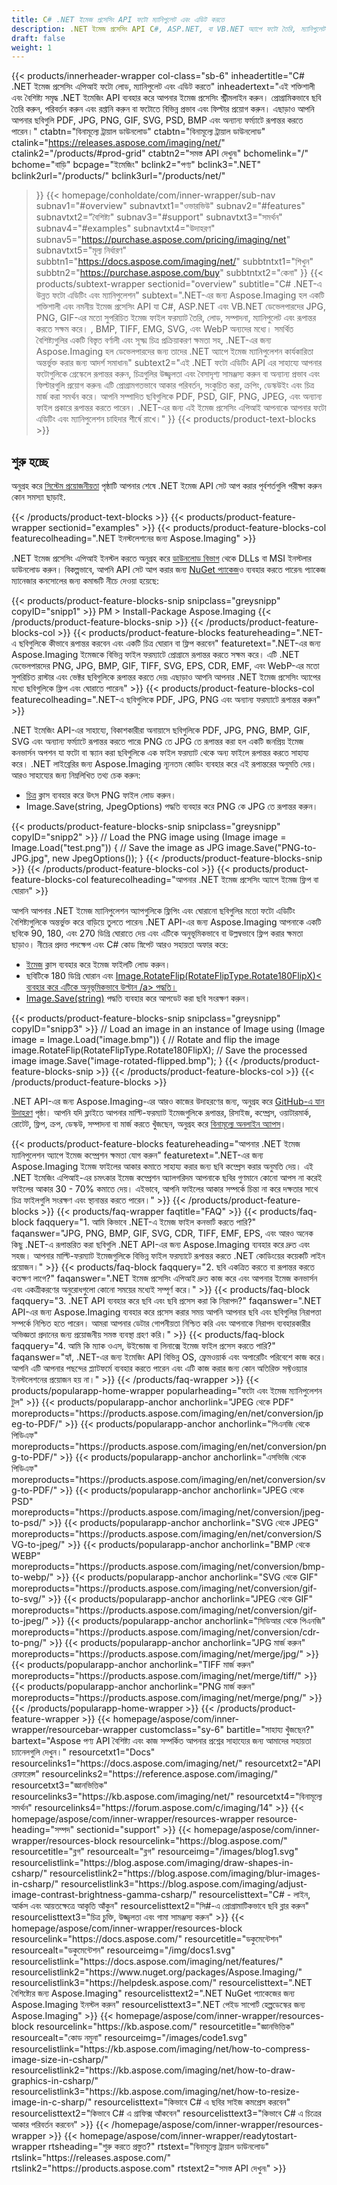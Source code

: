 ```yaml
---
title: C# .NET ইমেজ প্রসেসিং API ফটো ম্যানিপুলেট এবং এডিট করতে
description: .NET ইমেজ প্রসেসিং API C#, ASP.NET, বা VB.NET অ্যাপে ফটো তৈরি, ম্যানিপুলেট এবং এডিট করার জন্য। ছবিগুলিকে PDF, JPG, PNG, এবং GIF ফর্ম্যাটে রূপান্তর করুন।
draft: false
weight: 1
---
```

{{< products/innerheader-wrapper col-class="sb-6"
  inheadertitle="C# .NET ইমেজ প্রসেসিং এপিআই ফটো লোড, ম্যানিপুলেট এবং এডিট করতে"
  inheadertext="এই শক্তিশালী এবং বৈশিষ্ট্য সমৃদ্ধ .NET ইমেজিং API ব্যবহার করে আপনার ইমেজ প্রসেসিং স্ট্রীমলাইন করুন। প্রোগ্রামিকভাবে ছবি তৈরি করুন, পরিবর্তন করুন এবং রপ্তানি করুন বা ফটোতে বিভিন্ন প্রভাব এবং ফিল্টার প্রয়োগ করুন। এছাড়াও আপনি আপনার ছবিগুলি PDF, JPG, PNG, GIF, SVG, PSD, BMP এবং অন্যান্য ফর্ম্যাটে রূপান্তর করতে পারেন।"
  ctabtn="বিনামূল্যে ট্রায়াল ডাউনলোড"
  ctabtn="বিনামূল্যে ট্রায়াল ডাউনলোড"
  ctalink="https://releases.aspose.com/imaging/net/"
  ctalink2="/products/#prod-grid"
  ctabtn2="সমস্ত API দেখুন৷"
  bchomelink="/"
  bchome="বাড়ি"
  bcpage="ইমেজিং"
  bclink2="পণ্য"
  bclink3=".NET"
  bclink2url="/products/"
  bclink3url="/products/net/"
  >}}
{{< homepage/conholdate/com/inner-wrapper/sub-nav 
subnav1="#overview"
subnavtxt1="ওভারভিউ" 
subnav2="#features"
subnavtxt2="বৈশিষ্ট্য" 
subnav3="#support"
subnavtxt3="সমর্থন" 
subnav4="#examples"
subnavtxt4="উদাহরণ" 
subnav5="https://purchase.aspose.com/pricing/imaging/net"
subnavtxt5="মূল্য নির্ধারণ" 
subbtn1="https://docs.aspose.com/imaging/net/"
subbtntxt1="শিখুন"
subbtn2="https://purchase.aspose.com/buy"
subbtntxt2="কেনা"
>}}
   {{< products/subtext-wrapper
   sectionid="overview"
   subtitle="C# .NET-এ উন্নত ফটো এডিটিং এবং ম্যানিপুলেশন"
   subtext=".NET-এর জন্য Aspose.Imaging হল একটি শক্তিশালী এবং নমনীয় ইমেজ প্রসেসিং API যা C#, ASP.NET এবং VB.NET ডেভেলপারদের JPG, PNG, GIF-এর মতো সুপরিচিত ইমেজ ফাইল ফরম্যাট তৈরি, লোড, সম্পাদনা, ম্যানিপুলেট এবং রূপান্তর করতে সক্ষম করে। , BMP, TIFF, EMG, SVG, এবং WebP অন্যদের মধ্যে। সমর্থিত বৈশিষ্ট্যগুলির একটি বিস্তৃত বর্ণালী এবং সূক্ষ্ম চিত্র প্রক্রিয়াকরণ ক্ষমতা সহ, .NET-এর জন্য Aspose.Imaging হল ডেভেলপারদের জন্য তাদের .NET অ্যাপে ইমেজ ম্যানিপুলেশন কার্যকারিতা অন্তর্ভুক্ত করার জন্য আদর্শ সমাধান৷"
   subtext2="এই .NET ফটো এডিটিং API এর সাহায্যে আপনার ফটোগুলিকে গ্রেস্কেলে রূপান্তর করুন, চিত্রগুলির উজ্জ্বলতা এবং বৈসাদৃশ্য সামঞ্জস্য করুন বা অন্যান্য প্রভাব এবং ফিল্টারগুলি প্রয়োগ করুন৷ এটি প্রোগ্রামগতভাবে আকার পরিবর্তন, সংকুচিত করা, ক্রপিং, ডেস্কউইং এবং চিত্র মার্জ করা সমর্থন করে। আপনি সম্পাদিত ছবিগুলিকে PDF, PSD, GIF, PNG, JPEG, এবং অন্যান্য ফাইল প্রকারে রূপান্তর করতে পারেন। .NET-এর জন্য এই ইমেজ প্রসেসিং এপিআই আপনাকে আপনার ফটো এডিটিং এবং ম্যানিপুলেশন চাহিদার শীর্ষে রাখে।"
   >}} 
   {{< products/product-text-blocks >}}
   <h2>শুরু হচ্ছে</h2>
   <p>অনুগ্রহ করে <a href="https://docs.aspose.com/imaging/net/system-requirements/">সিস্টেম প্রয়োজনীয়তা</a> পৃষ্ঠাটি আপনার শেষে .NET ইমেজ API সেট আপ করার পূর্বশর্তগুলি পরীক্ষা করুন কোন সমস্যা ছাড়াই.</p>
   {{< /products/product-text-blocks >}}
{{< products/product-feature-wrapper
sectionid="examples"
>}} 
{{< products/product-feature-blocks-col
featurecolheading=".NET ইনস্টলেশনের জন্য Aspose.Imaging"
>}} 
<p>.NET ইমেজ প্রসেসিং এপিআই ইনস্টল করতে অনুগ্রহ করে <a href="https://releases.aspose.com/imaging/net/">ডাউনলোড বিভাগ</a> থেকে DLLs বা MSI ইনস্টলার ডাউনলোড করুন। বিকল্পভাবে, আপনি API সেট আপ করার জন্য <a href="https://www.nuget.org/packages/Aspose.Imaging/">NuGet প্যাকেজ</a>ও ব্যবহার করতে পারেন৷ প্যাকেজ ম্যানেজার কনসোলের জন্য কমান্ডটি নীচে দেওয়া হয়েছে:</p>
{{< products/product-feature-blocks-snip
snipclass="greysnipp"
copyID="snipp1"
>}} 
PM > Install-Package Aspose.Imaging 
{{< /products/product-feature-blocks-snip >}}
{{< /products/product-feature-blocks-col >}}
{{< products/product-feature-blocks
featureheading=".NET-এ ছবিগুলিকে কীভাবে রূপান্তর করবেন এবং একটি চিত্র ঘোরান বা ফ্লিপ করবেন"
featuretext=".NET-এর জন্য Aspose.Imaging ইমেজকে বিভিন্ন ফাইল ফরম্যাটে প্রোগ্রামে রূপান্তর করতে সক্ষম করে। এটি .NET ডেভেলপারদের PNG, JPG, BMP, GIF, TIFF, SVG, EPS, CDR, EMF, এবং WebP-এর মতো সুপরিচিত রাস্টার এবং ভেক্টর ছবিগুলিকে রূপান্তর করতে দেয়৷ এছাড়াও আপনি আপনার .NET ইমেজ প্রসেসিং অ্যাপের মধ্যে ছবিগুলিকে ফ্লিপ এবং ঘোরাতে পারেন৷"
>}} 
{{< products/product-feature-blocks-col
featurecolheading=".NET-এ ছবিগুলিকে PDF, JPG, PNG এবং অন্যান্য ফরম্যাটে রূপান্তর করুন"
>}} 
<p>.NET ইমেজিং API-এর সাহায্যে, বিকাশকারীরা অনায়াসে ছবিগুলিকে PDF, JPG, PNG, BMP, GIF, SVG এবং অন্যান্য ফর্ম্যাটে রূপান্তর করতে পারে৷ PNG তে JPG তে রূপান্তর করা হল একটি জনপ্রিয় ইমেজ কনভার্সন অপশন যা ফটো বা স্ক্যান করা ছবিগুলিকে এক ফাইল ফরম্যাট থেকে অন্য ফাইলে রূপান্তর করতে সাহায্য করে। .NET লাইব্রেরির জন্য Aspose.Imaging ন্যূনতম কোডিং ব্যবহার করে এই রূপান্তরের অনুমতি দেয়। আরও সাহায্যের জন্য নিম্নলিখিত তথ্য চেক করুন:</p>
<ul>
   <li><a href="https://reference.aspose.com/imaging/net/aspose.imaging/image">চিত্র</a> ক্লাস ব্যবহার করে উৎস PNG ফাইল লোড করুন।</li>
   <li>Image.Save(string, JpegOptions) পদ্ধতি ব্যবহার করে PNG কে JPG তে রূপান্তর করুন।</li>
</ul>
{{< products/product-feature-blocks-snip
snipclass="greysnipp"
copyID="snipp2"
>}} 
// Load the PNG image
using (Image image = Image.Load("test.png"))
{              
    // Save the image as JPG
    image.Save("PNG-to-JPG.jpg", new JpegOptions());
}
{{< /products/product-feature-blocks-snip >}}
{{< /products/product-feature-blocks-col >}}
{{< products/product-feature-blocks-col
featurecolheading="আপনার .NET ইমেজ প্রসেসিং অ্যাপে ইমেজ ফ্লিপ বা ঘোরান"
>}} 
<p>আপনি আপনার .NET ইমেজ ম্যানিপুলেশন অ্যাপগুলিকে ফ্লিপিং এবং ঘোরানো ছবিগুলির মতো ফটো এডিটিং বৈশিষ্ট্যগুলিকে অন্তর্ভুক্ত করে বাড়িয়ে তুলতে পারেন৷ .NET API-এর জন্য Aspose.Imaging আপনাকে একটি ছবিকে 90, 180, এবং 270 ডিগ্রি ঘোরাতে দেয় এবং এটিকে অনুভূমিকভাবে বা উল্লম্বভাবে ফ্লিপ করার ক্ষমতা ছাড়াও। নীচের প্রদত্ত পদক্ষেপ এবং C# কোড স্নিপেট আরও সহায়তা অফার করে:</p>
<ul>
   <li><a href="https://reference.aspose.com/imaging/net/aspose.imaging/image">ইমেজ</a> ক্লাস ব্যবহার করে ইমেজ ফাইলটি লোড করুন।</li>
   <li>ছবিটিকে 180 ডিগ্রি ঘোরান এবং <a href="https://reference.aspose.com/imaging/net/aspose.imaging/image/methods/rotateflip">Image.RotateFlip(RotateFlipType.Rotate180FlipX)< ব্যবহার করে এটিকে অনুভূমিকভাবে উল্টান /a> পদ্ধতি।</li>
   <li><a href="https://reference.aspose.com/imaging/net/aspose.imaging.image/save/methods/3">Image.Save(string)</a> পদ্ধতি ব্যবহার করে আপডেট করা ছবি সংরক্ষণ করুন।</li>
</ul>
{{< products/product-feature-blocks-snip
snipclass="greysnipp"
copyID="snipp3"
>}} 
// Load an image in an instance of Image
using (Image image = Image.Load("image.bmp"))
{
    // Rotate and flip the image
    image.RotateFlip(RotateFlipType.Rotate180FlipX);
    // Save the processed image
    image.Save("image-rotated-flipped.bmp");
}
{{< /products/product-feature-blocks-snip >}}
{{< /products/product-feature-blocks-col >}}
{{< /products/product-feature-blocks >}}
   <p class="col-lg-12">.NET API-এর জন্য Aspose.Imaging-এর আরও কাজের উদাহরণের জন্য, অনুগ্রহ করে <a href="https://github.com/aspose-imaging/Aspose.Imaging-for-.NET/tree/master/Examples">GitHub-এ যান উদাহরণ</a> পৃষ্ঠা। আপনি যদি ফ্লাইতে আপনার মাল্টি-ফরম্যাট ইমেজগুলিকে রূপান্তর, রিসাইজ, কম্প্রেস, ওয়াটারমার্ক, রোটেট, ফ্লিপ, ক্রপ, ডেস্কউ, সম্পাদনা বা মার্জ করতে খুঁজছেন, অনুগ্রহ করে <a href="https://products.aspose.app/imaging/family">বিনামূল্যে অনলাইন অ্যাপস</a>।</p>
{{< products/product-feature-blocks
featureheading="আপনার .NET ইমেজ ম্যানিপুলেশন অ্যাপে ইমেজ কম্প্রেশন ক্ষমতা যোগ করুন"
featuretext=".NET-এর জন্য Aspose.Imaging ইমেজ ফাইলের আকার কমাতে সাহায্য করার জন্য ছবি কম্প্রেস করার অনুমতি দেয়। এই .NET ইমেজিং এপিআই-এর চমৎকার ইমেজ কম্প্রেশন অ্যালগরিদম আপনাকে ছবির গুণমানে কোনো আপস না করেই ফাইলের আকার 30 - 70% কমাতে দেয়। এইভাবে, আপনি ফাইলের আকার সম্পর্কে চিন্তা না করে দক্ষতার সাথে চিত্র ফাইলগুলি সংরক্ষণ এবং স্থানান্তর করতে পারেন।"
>}} 
   {{< /products/product-feature-blocks >}}
   {{< products/faq-wrapper
   faqtitle="FAQ"
>}} 
   {{< products/faq-block
 faqquery="1. আমি কিভাবে .NET-এ ইমেজ ফাইল কনভার্ট করতে পারি?"
 faqanswer="JPG, PNG, BMP, GIF, SVG, CDR, TIFF, EMF, EPS, এবং আরও অনেক কিছু .NET-এ রূপান্তরিত করা ছবিগুলি .NET API-এর জন্য Aspose.Imaging ব্যবহার করে দ্রুত এবং সহজ। আপনার মাল্টি-ফরম্যাট ইমেজগুলিকে বিভিন্ন ফাইল ফরম্যাটে রূপান্তর করতে .NET কোডিংয়ের কয়েকটি লাইন প্রয়োজন।"
>}} 
   {{< products/faq-block 
 faqquery="2. ছবি একত্রিত করতে বা রূপান্তর করতে কতক্ষণ লাগে?"
 faqanswer=".NET ইমেজ প্রসেসিং এপিআই দ্রুত কাজ করে এবং আপনার ইমেজ কনভার্সন এবং একত্রীকরণের অনুরোধগুলো কোনো সময়ের মধ্যেই সম্পূর্ণ করে।"
>}} 
   {{< products/faq-block
 faqquery="3. .NET API ব্যবহার করে ছবি এবং ছবি প্রসেস করা কি নিরাপদ?"
 faqanswer=".NET API-এর জন্য Aspose.Imaging ব্যবহার করে প্রসেস করার সময় আপনি আপনার ছবি এবং ছবিগুলির নিরাপত্তা সম্পর্কে নিশ্চিত হতে পারেন। আমরা আপনার ডেটার গোপনীয়তা নিশ্চিত করি এবং আপনাকে নিরাপদ ব্যবহারকারীর অভিজ্ঞতা প্রদানের জন্য প্রয়োজনীয় সমস্ত ব্যবস্থা গ্রহণ করি।"
>}} 
   {{< products/faq-block
 faqquery="4. আমি কি ম্যাক ওএস, উইন্ডোজ বা লিনাক্সে ইমেজ ফাইল প্রসেস করতে পারি?"
 faqanswer="হ্যাঁ, .NET-এর জন্য ইমেজিং API বিভিন্ন OS, ফ্রেমওয়ার্ক এবং অপারেটিং পরিবেশে কাজ করে। আপনি এটি আপনার পছন্দের প্ল্যাটফর্মে ব্যবহার করতে পারেন এবং এটি কাজ করার জন্য কোন অতিরিক্ত সফ্টওয়্যার ইনস্টলেশনের প্রয়োজন হয় না।"
>}} 
   {{< /products/faq-wrapper >}}
   {{< products/popularapp-home-wrapper 
   popularheading="ফটো এবং ইমেজ ম্যানিপুলেশন টুল"
>}} 
   {{< products/popularapp-anchor
 anchorlink="JPEG থেকে PDF"
moreproducts="https://products.aspose.com/imaging/en/net/conversion/jpeg-to-PDF/"
>}} 
   {{< products/popularapp-anchor
 anchorlink="পিএনজি থেকে পিডিএফ"
moreproducts="https://products.aspose.com/imaging/en/net/conversion/png-to-PDF/"
>}} 
   {{< products/popularapp-anchor
 anchorlink="এসভিজি থেকে পিডিএফ"
moreproducts="https://products.aspose.com/imaging/en/net/conversion/svg-to-PDF/"
>}} 
   {{< products/popularapp-anchor
 anchorlink="JPEG থেকে PSD"
moreproducts="https://products.aspose.com/imaging/net/conversion/jpeg-to-psd/"
>}} 
   {{< products/popularapp-anchor
 anchorlink="SVG থেকে JPEG"
moreproducts="https://products.aspose.com/imaging/en/net/conversion/SVG-to-jpeg/"
>}} 
   {{< products/popularapp-anchor
 anchorlink="BMP থেকে WEBP"
moreproducts="https://products.aspose.com/imaging/net/conversion/bmp-to-webp/"
>}} 
   {{< products/popularapp-anchor
 anchorlink="SVG থেকে GIF"
moreproducts="https://products.aspose.com/imaging/net/conversion/gif-to-svg/"
>}} 
   {{< products/popularapp-anchor
 anchorlink="JPEG থেকে GIF"
moreproducts="https://products.aspose.com/imaging/net/conversion/gif-to-jpeg/"
>}} 
   {{< products/popularapp-anchor
 anchorlink="সিডিআর থেকে পিএনজি"
moreproducts="https://products.aspose.com/imaging/net/conversion/cdr-to-png/"
>}} 
   {{< products/popularapp-anchor
 anchorlink="JPG মার্জ করুন"
moreproducts="https://products.aspose.com/imaging/net/merge/jpg/"
>}} 
   {{< products/popularapp-anchor
 anchorlink="TIFF মার্জ করুন"
moreproducts="https://products.aspose.com/imaging/net/merge/tiff/"
>}}  
   {{< products/popularapp-anchor
 anchorlink="PNG মার্জ করুন"
moreproducts="https://products.aspose.com/imaging/net/merge/png/"
>}} 
   {{< /products/popularapp-home-wrapper >}}
   {{< /products/product-feature-wrapper >}}
{{< homepage/aspose/com/inner-wrapper/resourcebar-wrapper
customclass="sy-6"
bartitle="সাহায্য খুঁজছেন?"
bartext="Aspose পণ্য API বৈশিষ্ট্য এবং কাজ সম্পর্কিত আপনার প্রশ্নের সাহায্যের জন্য আমাদের সহায়তা চ্যানেলগুলি দেখুন।"
 resourcetxt1="Docs"
 resourcelinks1="https://docs.aspose.com/imaging/net/"
 resourcetxt2="API রেফারেন্স"
 resourcelinks2="https://reference.aspose.com/imaging/" 
 resourcetxt3="জ্ঞানভিত্তিক"
 resourcelinks3="https://kb.aspose.com/imaging/net/"
 resourcetxt4="বিনামূল্যে সমর্থন"
 resourcelinks4="https://forum.aspose.com/c/imaging/14"
 >}}
{{< homepage/aspose/com/inner-wrapper/resources-wrapper
 resource-heading="সম্পদ"
 sectionid="support"
 >}}
{{< homepage/aspose/com/inner-wrapper/resources-block
 resourcelink="https://blog.aspose.com/"
 resourcetitle="ব্লগ"
 resourcealt="ব্লগ"
 resourceimg="/images/blog1.svg"
 resourcelistlink="https://blog.aspose.com/imaging/draw-shapes-in-csharp/"
 resourcelistlink2="https://blog.aspose.com/imaging/blur-images-in-csharp/"
 resourcelistlink3="https://blog.aspose.com/imaging/adjust-image-contrast-brightness-gamma-csharp/"
 resourcelisttext="C# - লাইন, আর্কস এবং আয়তক্ষেত্রে আকৃতি আঁকুন"
 resourcelisttext2="সি#-এ প্রোগ্রামাটিকভাবে ছবি ব্লার করুন"
 resourcelisttext3="চিত্র চুক্তি, উজ্জ্বলতা এবং গামা সামঞ্জস্য করুন"
>}} 
{{< homepage/aspose/com/inner-wrapper/resources-block
 resourcelink="https://docs.aspose.com/"
 resourcetitle="ডকুমেন্টেশন"
 resourcealt="ডকুমেন্টেশন"
 resourceimg="/img/docs1.svg"
 resourcelistlink="https://docs.aspose.com/imaging/net/features/"
 resourcelistlink2="https://www.nuget.org/packages/Aspose.Imaging/"
 resourcelistlink3="https://helpdesk.aspose.com/"
 resourcelisttext=".NET বৈশিষ্ট্যের জন্য Aspose.Imaging"
 resourcelisttext2=".NET NuGet প্যাকেজের জন্য Aspose.Imaging ইনস্টল করুন"
 resourcelisttext3=".NET পেইড সাপোর্ট হেল্পডেস্কের জন্য Aspose.Imaging"
>}} 
{{< homepage/aspose/com/inner-wrapper/resources-block
 resourcelink="https://kb.aspose.com/"
 resourcetitle="জ্ঞানভিত্তিক"
 resourcealt="কোড নমুনা"
 resourceimg="/images/code1.svg"
 resourcelistlink="https://kb.aspose.com/imaging/net/how-to-compress-image-size-in-csharp/"
 resourcelistlink2="https://kb.aspose.com/imaging/net/how-to-draw-graphics-in-csharp/"
 resourcelistlink3="https://kb.aspose.com/imaging/net/how-to-resize-image-in-c-sharp/"
 resourcelisttext="কিভাবে C# এ ছবির সাইজ কমপ্রেস করবেন"
resourcelisttext2="কিভাবে C# এ গ্রাফিক্স আঁকবেন"
resourcelisttext3="কিভাবে C# এ চিত্রের আকার পরিবর্তন করবেন"
>}} 
{{< /homepage/aspose/com/inner-wrapper/resources-wrapper >}}
{{< homepage/aspose/com/inner-wrapper/readytostart-wrapper
rtsheading="শুরু করতে প্রস্তুত?"
rtstext="বিনামূল্যে ট্রায়াল ডাউনলোড"
rtslink="https://releases.aspose.com/"
rtslink2="https://products.aspose.com"
rtstext2="সমস্ত API দেখুন৷"
>}} 
